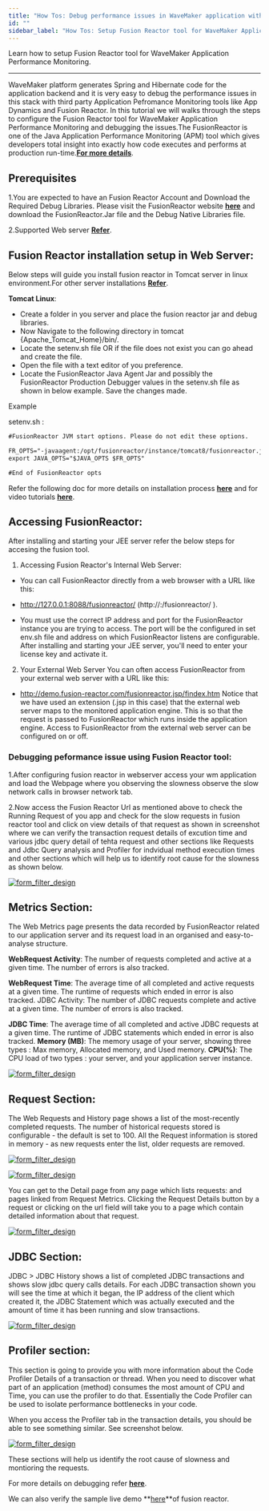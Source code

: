 ```yaml
---
title: "How Tos: Debug performance issues in WaveMaker application with Fusion Reactor tool"
id: ""
sidebar_label: "How Tos: Setup Fusion Reactor tool for WaveMaker Application Performance Monitoring"
---
```

Learn how to setup Fusion Reactor tool for WaveMaker Application Performance Monitoring.

---

WaveMaker platform generates Spring and Hibernate code for the application backend and it is very easy to debug the performance issues in this stack with third party Application Pefromance Monitoring tools like App Dynamics and Fusion Reactor. In this tutorial we will walks through the steps to configure the Fusion Reactor tool for WaveMaker Application Performance Monitoring and debugging the issues.The FusionReactor is one of the Java Application Performance Monitoring  (APM) tool which gives developers total insight into exactly how code executes and performs at production run-time.**[For more details](https://intergral.atlassian.net/wiki/spaces/FR82/overview)**. 

## Prerequisites

1.You are expected to have an Fusion Reactor Account and Download the Required Debug Libraries.
Please visit the FusionReactor website **[here](http://www.fusion-reactor.com/download/)** and download the FusionReactor.Jar file and the Debug Native Libraries file. 

2.Supported Web server **[Refer](https://www.fusion-reactor.com/system-requirements/)**. 


## Fusion Reactor installation setup in Web Server:

Below steps will guide you install fusion reactor in Tomcat server in linux environment.For other server installations **[Refer](https://intergral.atlassian.net/wiki/spaces/FR62/pages/148013542/Manual+Installation+-+Application+Server+Examples)**.

**Tomcat Linux**:
- Create a folder in you server and place the fusion reactor jar and debug libraries.
- Now Navigate to the following directory in tomcat {Apache_Tomcat_Home}/bin/.
- Locate the setenv.sh file OR if the file does not exist you can go ahead and create the file.
- Open the file with a text editor of you preference.
- Locate the FusionReactor Java Agent Jar and possibly the FusionReactor Production Debugger values in the setenv.sh file as shown in below example.
Save the changes made.

Example

  setenv.sh :

``` xml
#FusionReactor JVM start options. Please do not edit these options.

FR_OPTS="-javaagent:/opt/fusionreactor/instance/tomcat8/fusionreactor.jar=address=8088 -agentpath:/opt/fusionreactor/instance/tomcat8/libfrjvmti_x64.so"
export JAVA_OPTS="$JAVA_OPTS $FR_OPTS"

#End of FusionReactor opts
```

Refer the following doc for more details on installation process **[here](https://intergral.atlassian.net/wiki/spaces/FR82/pages/245544136/FusionReactor+Installation+Guide)** and for video tutorials **[here](https://www.fusion-reactor.com/videotuts/?filter=installation)**.

## Accessing FusionReactor:

After installing and starting your JEE server refer the below steps for accesing the fusion tool. 

1) Accessing Fusion Reactor's Internal Web Server:

- You can call FusionReactor directly from a web browser with a URL like this: 

- http://127.0.0.1:8088/fusionreactor/  (http://<Your Server Ip>:<Port Configured in setenv.sh during intallation>/fusionreactor/ ).

- You must use the correct IP address and port for the FusionReactor instance you are trying to access.  The port will be the configured in set env.sh file and address on which FusionReactor listens are configurable. After installing and starting your JEE server, you'll need to enter your license key and activate it. 

2) Your External Web Server
You can often access FusionReactor from your external web server with a URL like this: 

- http://demo.fusion-reactor.com/fusionreactor.jsp/findex.htm
Notice that we have used an extension (.jsp in this case) that the external web server maps to the monitored application engine. This is so that the request is passed to FusionReactor which runs inside the application engine. Access to FusionReactor from the external web server can be configured on or off.


### Debugging peformance issue using Fusion Reactor tool:

1.After configuring fusion reactor in webserver access your wm application and load the Webpage where you observing the slowness observe the slow network calls in browser network tab.

2.Now access the Fusion Reactor Url as mentioned above to check the Running Request of you app and check for the slow requests in fusion reactor tool and click on view details of that request as shown in screenshot where we can verify the transaction request details of excution time and various jdbc query detail of tehta request and other sections like Requests and Jdbc Query analysis and Profiler for indvidual method execution times and other sections which will help us to identify root cause for the slowness as shown below.


[![form_filter_design](/learn/assets/fusion_reactor_request.png)](/learn/assets/fusion_reactor_request.png)

## Metrics Section:

The Web Metrics page presents the data recorded by FusionReactor related to our application server and its request load in an organised and easy-to-analyse structure.

**WebRequest Activity**:  The number of requests completed and active at a given time. The number of errors is also tracked.

**WebRequest Time**: The average time of all completed and active requests at a given time.  The runtime of requests which ended in error is also tracked.
JDBC Activity: The number of JDBC requests complete and active at a given time.  The number of errors is also tracked.

**JDBC Time**:  The average time of all completed and active JDBC requests at a given time.  The runtime of JDBC statements which ended in error is also tracked.
**Memory (MB)**:  The memory usage of your server, showing three types : Max memory, Allocated memory, and Used memory.
**CPU(%)**: The CPU load of two types : your server, and your application server instance.

[![form_filter_design](/learn/assets/fusion_reactor_metrics.png)](/learn/assets/fusion_reactor_metrics.png)



## Request Section:

The Web Requests and History page shows a list of the most-recently completed requests.  The number of historical requests stored is configurable - the default is set to 100.  All the Request information is stored in memory - as new requests enter the list, older requests are removed.

[![form_filter_design](/learn/assets/fusion_reactor_runningtransaction.png)](/learn/assets/fusion_reactor_runningtransaction.png)

[![form_filter_design](/learn/assets/fusion_reactor_requests.png)](/learn/assets/fusion_reactor_requests.png)

You can get to the Detail page from any page which lists requests:  and pages linked from Request Metrics. Clicking the Request Details button by a request or clicking on the url field will take you to a page which contain detailed information about that request.

[![form_filter_design](/learn/assets/fusion_reactor_transactiondetails.png)](/learn/assets/fusion_reactor_transactiondetails.png)


## JDBC Section: 

JDBC > JDBC History shows a list of completed JDBC transactions and shows slow jdbc query calls details.
For each JDBC transaction shown you will see the time at which it began, the IP address of the client which created it, the JDBC Statement which was actually executed and the amount of time it has been running and slow transactions.

[![form_filter_design](/learn/assets/fusion_reactor_jdbc.png)](/learn/assets/fusion_reactor_jdbc.png)

## Profiler section:

This section is going to provide you with more information about the Code Profiler Details of a transaction or thread.  When you need to discover what part of an application (method) consumes the most amount of CPU and Time, you can use the profiler to do that.   Essentially the Code Profiler can be used to isolate performance bottlenecks in your code.

When you access the Profiler tab in the transaction details, you should be able to see something similar. See screenshot below.

[![form_filter_design](/learn/assets/fusion_reactor_profiler.png)](/learn/assets/fusion_reactor_profiler.png)

These sections will help us identify the root cause of slowness and montioring the requests.


For more details on debugging refer **[here](https://intergral.atlassian.net/wiki/spaces/FR82/pages/245547449/FusionReactor+User+s+Guide)**.

We can also verify the sample live demo **[here](http://demo.fusionreactor.io/)**of fusion reactor.
